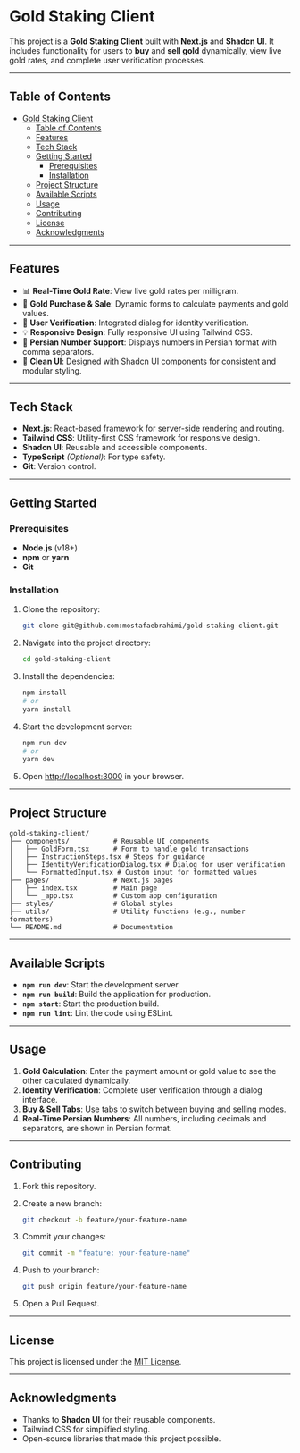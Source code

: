 # Gold Staking Client

This project is a **Gold Staking Client** built with **Next.js** and **Shadcn UI**. It includes functionality for users to **buy** and **sell gold** dynamically, view live gold rates, and complete user verification processes.

---

## Table of Contents

- [Gold Staking Client](#gold-staking-client)
  - [Table of Contents](#table-of-contents)
  - [Features](#features)
  - [Tech Stack](#tech-stack)
  - [Getting Started](#getting-started)
    - [Prerequisites](#prerequisites)
    - [Installation](#installation)
  - [Project Structure](#project-structure)
  - [Available Scripts](#available-scripts)
  - [Usage](#usage)
  - [Contributing](#contributing)
  - [License](#license)
  - [Acknowledgments](#acknowledgments)

---

## Features

- 📊 **Real-Time Gold Rate**: View live gold rates per milligram.
- 🛒 **Gold Purchase & Sale**: Dynamic forms to calculate payments and gold values.
- 🔐 **User Verification**: Integrated dialog for identity verification.
- 💡 **Responsive Design**: Fully responsive UI using Tailwind CSS.
- 🔢 **Persian Number Support**: Displays numbers in Persian format with comma separators.
- 🎨 **Clean UI**: Designed with Shadcn UI components for consistent and modular styling.

---

## Tech Stack

- **Next.js**: React-based framework for server-side rendering and routing.
- **Tailwind CSS**: Utility-first CSS framework for responsive design.
- **Shadcn UI**: Reusable and accessible components.
- **TypeScript** *(Optional)*: For type safety.
- **Git**: Version control.

---

## Getting Started

### Prerequisites

- **Node.js** (v18+)
- **npm** or **yarn**
- **Git**

### Installation

1. Clone the repository:

   ```bash
   git clone git@github.com:mostafaebrahimi/gold-staking-client.git
   ```

2. Navigate into the project directory:

   ```bash
   cd gold-staking-client
   ```

3. Install the dependencies:

   ```bash
   npm install
   # or
   yarn install
   ```

4. Start the development server:

   ```bash
   npm run dev
   # or
   yarn dev
   ```

5. Open [http://localhost:3000](http://localhost:3000) in your browser.

---

## Project Structure

```
gold-staking-client/
├── components/           # Reusable UI components
│   ├── GoldForm.tsx      # Form to handle gold transactions
│   ├── InstructionSteps.tsx # Steps for guidance
│   ├── IdentityVerificationDialog.tsx # Dialog for user verification
│   └── FormattedInput.tsx # Custom input for formatted values
├── pages/                # Next.js pages
│   ├── index.tsx         # Main page
│   └── _app.tsx          # Custom app configuration
├── styles/               # Global styles
├── utils/                # Utility functions (e.g., number formatters)
└── README.md             # Documentation
```

---

## Available Scripts

- **`npm run dev`**: Start the development server.
- **`npm run build`**: Build the application for production.
- **`npm start`**: Start the production build.
- **`npm run lint`**: Lint the code using ESLint.

---

## Usage

1. **Gold Calculation**: Enter the payment amount or gold value to see the other calculated dynamically.
2. **Identity Verification**: Complete user verification through a dialog interface.
3. **Buy & Sell Tabs**: Use tabs to switch between buying and selling modes.
4. **Real-Time Persian Numbers**: All numbers, including decimals and separators, are shown in Persian format.

---

## Contributing

1. Fork this repository.
2. Create a new branch:

   ```bash
   git checkout -b feature/your-feature-name
   ```

3. Commit your changes:

   ```bash
   git commit -m "feature: your-feature-name"
   ```

4. Push to your branch:

   ```bash
   git push origin feature/your-feature-name
   ```

5. Open a Pull Request.

---

## License

This project is licensed under the [MIT License](LICENSE).

---

## Acknowledgments

- Thanks to **Shadcn UI** for their reusable components.
- Tailwind CSS for simplified styling.
- Open-source libraries that made this project possible.
